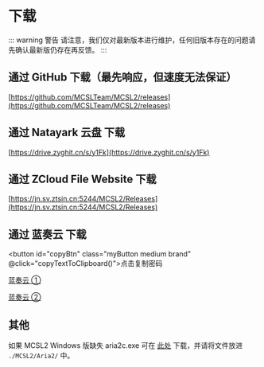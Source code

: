 # 下载

::: warning 警告
请注意，我们仅对最新版本进行维护，任何旧版本存在的问题请先确认最新版仍存在再反馈。
:::

## 通过 GitHub 下载（最先响应，但速度无法保证）

[https://github.com/MCSLTeam/MCSL2/releases](https://github.com/MCSLTeam/MCSL2/releases)

## 通过 Natayark 云盘 下载  

[https://drive.zyghit.cn/s/y1Fk](https://drive.zyghit.cn/s/y1Fk)

## 通过 ZCloud File Website 下载  

[https://jn.sv.ztsin.cn:5244/MCSL2/Releases](https://jn.sv.ztsin.cn:5244/MCSL2/Releases)

## 通过 蓝奏云 下载

<script>
    export default {
        methods: {
            copyTextToClipboard() {
                // 创建一个隐藏的textarea用于存储要复制的文本
                var textarea = document.createElement('textarea');
                // 将其添加到DOM中，以便能够访问它（必须在DOM树中以激活选择和复制）
                document.body.appendChild(textarea);
                // 设置textarea的值为要复制的文本
                textarea.value = "MCSL";
                // 将焦点移到textarea上并选择内容
                textarea.select();
                try {
                    // 执行浏览器的复制命令
                    var successful = document.execCommand('copy');
                    var copyPwdTip = document.getElementById('copyPwdTip');
                    if (successful) {
                        copyPwdTip.textContent = "已复制到剪贴板！";
                    } else {
                        copyPwdTip.textContent = "复制失败！（密码：MCSL）";
                    }
                } catch (err) {
                    console.log('复制到剪贴板时发生错误: ', err);
                }
                // 完成后从DOM中移除textarea
                document.body.removeChild(textarea);
            }
        }
    }
</script>
<button id="copyBtn" class="myButton medium brand" @click="copyTextToClipboard()">点击复制密码</button> <p id="copyPwdTip"> </p>

[蓝奏云 ①](https://lxht.lanzoum.com/b01edy9tg)

[蓝奏云 ②](https://lxht.lanzoux.com/b01edy9tg)

## 其他  

如果 MCSL2 Windows 版缺失 aria2c.exe 可在 [此处](https://drive.zyghit.cn/s/GxS7) 下载，并请将文件放进 `./MCSL2/Aria2/` 中。
